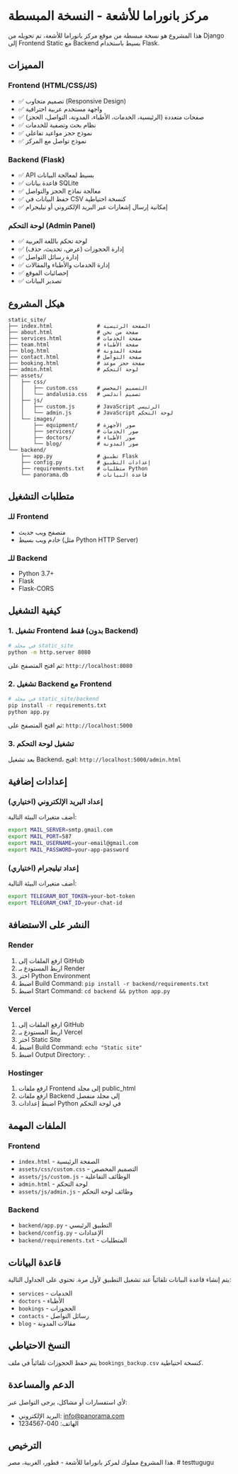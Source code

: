 # مركز بانوراما للأشعة - النسخة المبسطة

هذا المشروع هو نسخة مبسطة من موقع مركز بانوراما للأشعة، تم تحويله من Django إلى Frontend Static مع Backend بسيط باستخدام Flask.

## المميزات

### Frontend (HTML/CSS/JS)
- ✅ تصميم متجاوب (Responsive Design)
- ✅ واجهة مستخدم عربية احترافية
- ✅ صفحات متعددة (الرئيسية، الخدمات، الأطباء، المدونة، التواصل، الحجز)
- ✅ نظام بحث وتصفية للخدمات
- ✅ نموذج حجز مواعيد تفاعلي
- ✅ نموذج تواصل مع المركز

### Backend (Flask)
- ✅ API بسيط لمعالجة البيانات
- ✅ قاعدة بيانات SQLite
- ✅ معالجة نماذج الحجز والتواصل
- ✅ حفظ البيانات في CSV كنسخة احتياطية
- ✅ إمكانية إرسال إشعارات عبر البريد الإلكتروني أو تيليجرام

### لوحة التحكم (Admin Panel)
- ✅ لوحة تحكم باللغة العربية
- ✅ إدارة الحجوزات (عرض، تحديث، حذف)
- ✅ إدارة رسائل التواصل
- ✅ إدارة الخدمات والأطباء والمقالات
- ✅ إحصائيات الموقع
- ✅ تصدير البيانات

## هيكل المشروع

```
static_site/
├── index.html              # الصفحة الرئيسية
├── about.html              # صفحة من نحن
├── services.html           # صفحة الخدمات
├── team.html               # صفحة الأطباء
├── blog.html               # صفحة المدونة
├── contact.html            # صفحة التواصل
├── booking.html            # صفحة حجز موعد
├── admin.html              # لوحة التحكم
├── assets/
│   ├── css/
│   │   ├── custom.css      # التصميم المخصص
│   │   └── andalusia.css   # تصميم أندلسي
│   ├── js/
│   │   ├── custom.js       # JavaScript الرئيسي
│   │   └── admin.js        # JavaScript لوحة التحكم
│   └── images/
│       ├── equipment/      # صور الأجهزة
│       ├── services/       # صور الخدمات
│       ├── doctors/        # صور الأطباء
│       └── blog/           # صور المدونة
└── backend/
    ├── app.py              # تطبيق Flask
    ├── config.py           # إعدادات التطبيق
    ├── requirements.txt    # متطلبات Python
    └── panorama.db         # قاعدة البيانات
```

## متطلبات التشغيل

### للـ Frontend
- متصفح ويب حديث
- خادم ويب بسيط (مثل Python HTTP Server)

### للـ Backend
- Python 3.7+
- Flask
- Flask-CORS

## كيفية التشغيل

### 1. تشغيل Frontend فقط (بدون Backend)

```bash
# في مجلد static_site
python -m http.server 8080
```

ثم افتح المتصفح على: `http://localhost:8080`

### 2. تشغيل Backend مع Frontend

```bash
# في مجلد static_site/backend
pip install -r requirements.txt
python app.py
```

ثم افتح المتصفح على: `http://localhost:5000`

### 3. تشغيل لوحة التحكم

بعد تشغيل Backend، افتح: `http://localhost:5000/admin.html`

## إعدادات إضافية

### إعداد البريد الإلكتروني (اختياري)

أضف متغيرات البيئة التالية:

```bash
export MAIL_SERVER=smtp.gmail.com
export MAIL_PORT=587
export MAIL_USERNAME=your-email@gmail.com
export MAIL_PASSWORD=your-app-password
```

### إعداد تيليجرام (اختياري)

أضف متغيرات البيئة التالية:

```bash
export TELEGRAM_BOT_TOKEN=your-bot-token
export TELEGRAM_CHAT_ID=your-chat-id
```

## النشر على الاستضافة

### Render
1. ارفع الملفات إلى GitHub
2. اربط المستودع بـ Render
3. اختر Python Environment
4. اضبط Build Command: `pip install -r backend/requirements.txt`
5. اضبط Start Command: `cd backend && python app.py`

### Vercel
1. ارفع الملفات إلى GitHub
2. اربط المستودع بـ Vercel
3. اختر Static Site
4. اضبط Build Command: `echo "Static site"`
5. اضبط Output Directory: `.`

### Hostinger
1. ارفع ملفات Frontend إلى مجلد public_html
2. ارفع ملفات Backend إلى مجلد منفصل
3. اضبط إعدادات Python في لوحة التحكم

## الملفات المهمة

### Frontend
- `index.html` - الصفحة الرئيسية
- `assets/css/custom.css` - التصميم المخصص
- `assets/js/custom.js` - الوظائف التفاعلية
- `admin.html` - لوحة التحكم
- `assets/js/admin.js` - وظائف لوحة التحكم

### Backend
- `backend/app.py` - التطبيق الرئيسي
- `backend/config.py` - الإعدادات
- `backend/requirements.txt` - المتطلبات

## قاعدة البيانات

يتم إنشاء قاعدة البيانات تلقائياً عند تشغيل التطبيق لأول مرة. تحتوي على الجداول التالية:

- `services` - الخدمات
- `doctors` - الأطباء
- `bookings` - الحجوزات
- `contacts` - رسائل التواصل
- `blog` - مقالات المدونة

## النسخ الاحتياطي

يتم حفظ الحجوزات تلقائياً في ملف `bookings_backup.csv` كنسخة احتياطية.

## الدعم والمساعدة

لأي استفسارات أو مشاكل، يرجى التواصل عبر:
- البريد الإلكتروني: info@panorama.com
- الهاتف: 040-1234567

## الترخيص

هذا المشروع مملوك لمركز بانوراما للأشعة - قطور، الغربية، مصر. #   t e s t t u g u g u  
 